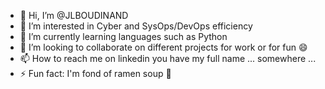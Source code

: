 - 👋 Hi, I’m @JLBOUDINAND
- 👀 I’m interested in Cyber and SysOps/DevOps efficiency
- 🌱 I’m currently learning languages such as Python
- 💞️ I’m looking to collaborate on different projects for work or for fun 😄
- 📫 How to reach me on linkedin you have my full name ... somewhere ...
- ⚡ Fun fact: I'm fond of ramen soup 🍜

<!---
JLBOUDINAND/JLBOUDINAND is a ✨ special ✨ repository because its `README.md` (this file) appears on your GitHub profile.
You can click the Preview link to take a look at your changes.
--->
